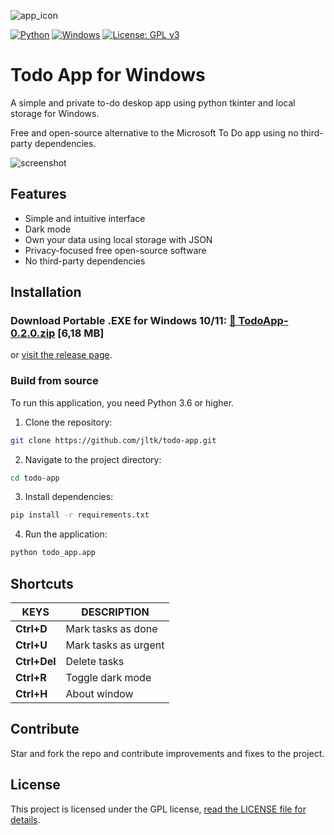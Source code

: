 ![app_icon](https://github.com/user-attachments/assets/2ddff14c-a387-4d8d-859a-1993192c8194)

[![Python](https://img.shields.io/badge/Python-3776AB?logo=python&logoColor=fff)](#) [![Windows](https://custom-icon-badges.demolab.com/badge/Windows-0078D6?logo=windows11&logoColor=white)](#) [![License: GPL v3](https://img.shields.io/badge/License-GPLv3-darkred.svg)](https://www.gnu.org/licenses/gpl-3.0)

# Todo App for Windows

A simple and private to-do deskop app using python tkinter and local storage for Windows. 

Free and open-source alternative to the Microsoft To Do app using no third-party dependencies.

![screenshot](https://github.com/user-attachments/assets/f1058d19-6700-4d37-aa7a-35d4cfa3c6ef)

## Features

- Simple and intuitive interface
- Dark mode
- Own your data using local storage with JSON
- Privacy-focused free open-source software
- No third-party dependencies

## Installation

### Download Portable .EXE for Windows 10/11: [🔗 TodoApp-0.2.0.zip](https://github.com/jltk/todo-app/releases/download/0.2.0/To-Do.zip) [6,18 MB] 

or [visit the release page](https://github.com/jltk/todo-app/releases). 

### Build from source

To run this application, you need Python 3.6 or higher.

1. Clone the repository:

```bash
git clone https://github.com/jltk/todo-app.git
```

2. Navigate to the project directory:

```bash
cd todo-app
```

3. Install dependencies:

```bash
pip install -r requirements.txt
```

4. Run the application:

```bash
python todo_app.app
```

## Shortcuts

| KEYS | DESCRIPTION |
| ---- | ----------- |
| **Ctrl+D** | Mark tasks as done |
| **Ctrl+U** | Mark tasks as urgent |
| **Ctrl+Del** | Delete tasks |
| **Ctrl+R** | Toggle dark mode |
| **Ctrl+H** | About window |

## Contribute

Star and fork the repo and contribute improvements and fixes to the project.

## License

This project is licensed under the GPL license, [read the LICENSE file for details](https://github.com/jltk/todo-app/blob/main/LICENSE).
